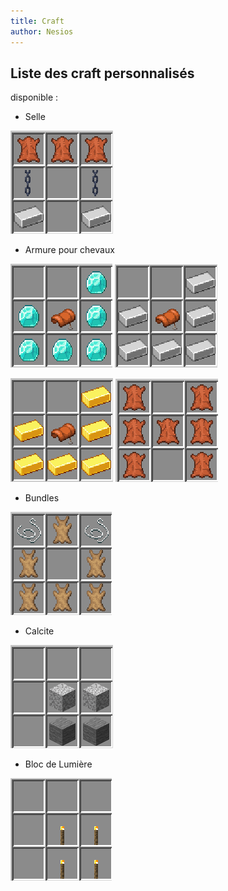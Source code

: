 ```yaml
---
title: Craft
author: Nesios
---
```


## Liste des craft personnalisés

disponible :

- Selle

![craft selle](/img/craft/saddle_craft.png)

- Armure pour chevaux

![craft armure diamant](/img/craft/diamond_armor_craft.png)
![craft armure fer](/img/craft/iron_armor_craft.png)

![craft armure or](/img/craft/gold_armor_craft.png)
![craft armure cuir](/img/craft/leather_armor_craft.png)

- Bundles

![craft bundle](/img/craft/bundle_craft.png)

- Calcite

![craft calcite](/img/craft/calcite_craft.png)

- Bloc de Lumière

![craft light](/img/craft/light_craft.png)
